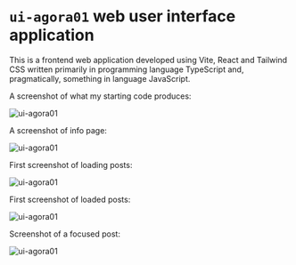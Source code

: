 # `ui-agora01` web user interface application

This is a frontend web application developed using Vite, React and Tailwind CSS written primarily in programming language TypeScript and, pragmatically, something in language JavaScript.

A screenshot of what my starting code produces:

![ui-agora01](./screenshots/screenshot_ui-agora01_mobile_first_landing.png)

A screenshot of info page:

![ui-agora01](./screenshots/screenshot_ui-agora01_mobile_first_info.png)

First screenshot of loading posts:

![ui-agora01](./screenshots/screenshot_ui-agora01_mobile_first_posts_loading.png)

First screenshot of loaded posts:

![ui-agora01](./screenshots/screenshot_ui-agora01_mobile_first_posts_loaded.png)

Screenshot of a focused post:

![ui-agora01](./screenshots/screenshot_ui-agora01_mobile_first_post_focused.png)
